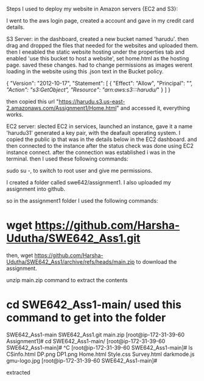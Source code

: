 Steps I used to deploy my website in Amazon servers {EC2 and S3}:

I went to the aws login page, created a account and gave in my credit card details.


S3 Server:
in the dashboard, created a new bucket named 'harudu'.
then drag and dropped the files that needed for the websites and uploaded them.
then I eneabled the static website hosting under the properties tab and enabled 'use this bucket to host a website', set home.html as the hosting page. saved these changes.
had to change permissions as images werent loading in the website using this .json text in the Bucket policy.

{
    "Version": "2012-10-17",
    "Statement": [
        {
            "Effect": "Allow",
            "Principal": "*",
            "Action": "s3:GetObject",
            "Resource": "arn:aws:s3:::harudu/*"
        }
    ]
}

then copied this url "https://harudu.s3.us-east-2.amazonaws.com/Assignment1/Home.html" and accessed it, everything works.



EC2 server:
slected EC2 in services,
launched an instance, gave it a name 'harudu31'
generated a key pair, with the deafault operating system.
I copied the public ip that was in the details below in the EC2 dashboard.
and then connected to the instance after the status check was done using EC2 instance connect.
after the connection was established i was in the terminal.
then I used these following commands:

sudo su -, to switch to root user and give me permissions.

I created a folder called swe642/assignment1. I also uploaded my assignment into github.

so in the assignment1 folder I used the following commands:

# wget https://github.com/Harsha-Udutha/SWE642_Ass1.git

then,  wget https://github.com/Harsha-Udutha/SWE642_Ass1/archive/refs/heads/main.zip to download the assignment.

unzip main.zip command to extract the contents

# cd SWE642_Ass1-main/ used this command to get into the folder

SWE642_Ass1-main  SWE642_Ass1.git  main.zip
[root@ip-172-31-39-60 Assignment1]# cd SWE642_Ass1-main/
[root@ip-172-31-39-60 SWE642_Ass1-main]# ^C
[root@ip-172-31-39-60 SWE642_Ass1-main]# ls
CSinfo.html  DP.png  DP1.png  Home.html  Style.css  Survey.html  darkmode.js  gmu-logo.jpg
[root@ip-172-31-39-60 SWE642_Ass1-main]# 

extracted

